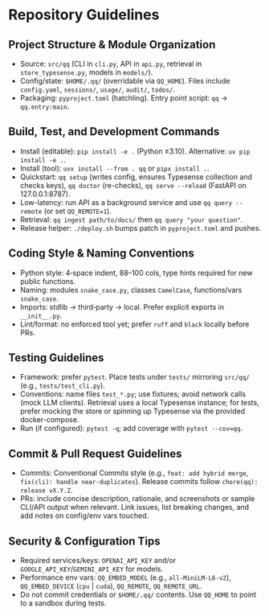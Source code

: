 # Repository Guidelines

## Project Structure & Module Organization
- Source: `src/qq` (CLI in `cli.py`, API in `api.py`, retrieval in `store_typesense.py`, models in `models/`).
- Config/state: `$HOME/.qq/` (overridable via `QQ_HOME`). Files include `config.yaml`, `sessions/`, `usage/`, `audit/`, `todos/`.
- Packaging: `pyproject.toml` (hatchling). Entry point script: `qq` → `qq.entry:main`.

## Build, Test, and Development Commands
- Install (editable): `pip install -e .` (Python ≥3.10). Alternative: `uv pip install -e .`.
- Install (tool): `uvx install --from . qq` or `pipx install .`.
- Quickstart: `qq setup` (writes config, ensures Typesense collection and checks keys), `qq doctor` (re-checks), `qq serve --reload` (FastAPI on 127.0.0.1:8787).
- Low-latency: run API as a background service and use `qq query --remote` (or set `QQ_REMOTE=1`).
- Retrieval: `qq ingest path/to/docs/` then `qq query "your question"`.
- Release helper: `./deploy.sh` bumps patch in `pyproject.toml` and pushes.

## Coding Style & Naming Conventions
- Python style: 4‑space indent, 88–100 cols, type hints required for new public functions.
- Naming: modules `snake_case.py`, classes `CamelCase`, functions/vars `snake_case`.
- Imports: stdlib → third‑party → local. Prefer explicit exports in `__init__.py`.
- Lint/format: no enforced tool yet; prefer `ruff` and `black` locally before PRs.

## Testing Guidelines
- Framework: prefer `pytest`. Place tests under `tests/` mirroring `src/qq/` (e.g., `tests/test_cli.py`).
- Conventions: name files `test_*.py`; use fixtures; avoid network calls (mock LLM clients). Retrieval uses a local Typesense instance; for tests, prefer mocking the store or spinning up Typesense via the provided docker-compose.
- Run (if configured): `pytest -q`; add coverage with `pytest --cov=qq`.

## Commit & Pull Request Guidelines
- Commits: Conventional Commits style (e.g., `feat: add hybrid merge`, `fix(cli): handle near-duplicates`). Release commits follow `chore(qq): release vX.Y.Z`.
- PRs: include concise description, rationale, and screenshots or sample CLI/API output when relevant. Link issues, list breaking changes, and add notes on config/env vars touched.

## Security & Configuration Tips
- Required services/keys: `OPENAI_API_KEY` and/or `GOOGLE_API_KEY`/`GEMINI_API_KEY` for models.
- Performance env vars: `QQ_EMBED_MODEL` (e.g., `all-MiniLM-L6-v2`), `QQ_EMBED_DEVICE` (`cpu` | `cuda`), `QQ_REMOTE`, `QQ_REMOTE_URL`.
- Do not commit credentials or `$HOME/.qq/` contents. Use `QQ_HOME` to point to a sandbox during tests.
